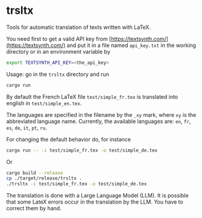 # trsltx
Tools for automatic translation of texts written with LaTeX.

You need first to get a valid API key from [https://textsynth.com/](https://textsynth.com/)
and put it in a file named `api_key.txt` in the working directory or in an environment variable by

```bash
export TEXTSYNTH_API_KEY=<the_api_key>
```

Usage: go in the `trsltx` directory and run

```bash
cargo run
```

By default the French LaTeX file `test/simple_fr.tex` is translated into english in `test/simple_en.tex`.

The languages are specified in the filename by the `_xy` mark, where `xy` is the abbreviated language name.
Currently, the available languages are: `en`, `fr`, `es`, `de`, `it`, `pt`, `ru`. 

For changing the default behavior do, for instance

```bash
cargo run -- -i test/simple_fr.tex -o test/simple_de.tex
```

Or

```bash
cargo build --release
cp ./target/release/trsltx .
./trsltx -i test/simple_fr.tex -o test/simple_de.tex
```

The translation is done with a Large Language Model (LLM). It is possible that some LateX errors occur in the translation by the LLM. You have to correct them by hand.
